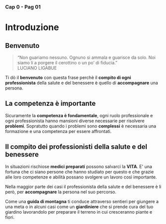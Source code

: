 ### Cap 0  - Pag 01
# Introduzione

## Benvenuto

> “Non guariamo nessuno. Ognuno si ammala e guarisce da solo. Noi siamo lí a porgere il cerottino o un po’ di fiducia.”  
LUCIANO LIGABUE

Ti  dò il **benvenuto** con questa frase perchè  il **compito di ogni professionista** della salute e del benessere è quello di **accompagnare** una persona.

## La competenza è importante
Sicuramente la **competenza è fondamentale**, ogni ruolo professionale e ogni professionista hanno mansioni diverse necessarie per risolvere **problemi**. Sopratutto quando i problemi sono **complessi** è necessaria una  formazione e una competenza  per essere affrontati. 

## Il compito dei professionisti della salute e del benessere
In situazioni rischiose **medici preparati** possono salvarci la **VITA**. E' una fortuna che ci siano persone che hanno studiato per questo e che grazie alle loro competenze e abilità possano svolgere un lavoro così importante. 

Nella maggior parte dei casi il professionista della salute e del benessere è li però, per **accompagnare** la persona nel suo percorso. 

Come una **guida di montagna** ti conduce  attraverso sentieri per giungere a una meta o in alcuni casi come un **giardiniere** che si prende cura del tuo giardino lavorandolo per preparare il terreno in cui cresceranno piante e fiori.




<!--stackedit_data:
eyJoaXN0b3J5IjpbMTk5MjYyMzM4MywtMjA1NjEyNDM0NF19
-->